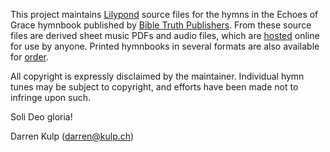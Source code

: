 This project maintains [Lilypond] source files for the hymns in the Echoes of
Grace hymnbook published by [Bible Truth Publishers]. From these source files
are derived sheet music PDFs and audio files, which are [hosted] online for use
by anyone. Printed hymnbooks in several formats are also available for [order].

All copyright is expressly disclaimed by the maintainer. Individual hymn
tunes may be subject to copyright, and efforts have been made not to
infringe upon such.

Soli Deo gloria!

Darren Kulp (darren@kulp.ch)

[Bible Truth Publishers]: https://bibletruthpublishers.com
[hosted]: http://purl.org/echoesofgrace/
[order]: http://purl.org/echoesofgrace/order
[Lilypond]: https://lilypond.org
